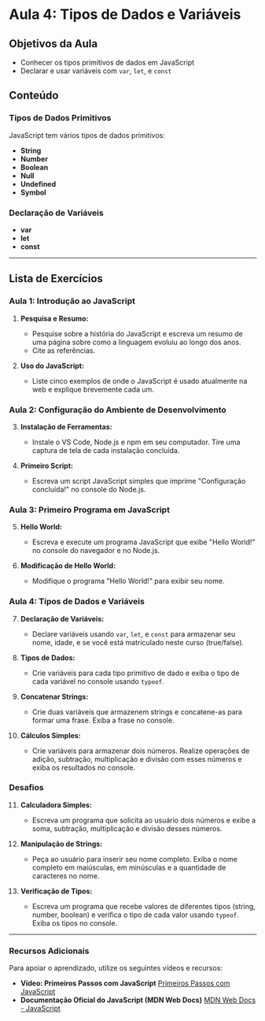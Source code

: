 
# Aula 4: Tipos de Dados e Variáveis

## Objetivos da Aula
- Conhecer os tipos primitivos de dados em JavaScript
- Declarar e usar variáveis com `var`, `let`, e `const`

## Conteúdo

### Tipos de Dados Primitivos
JavaScript tem vários tipos de dados primitivos:
- **String**
- **Number**
- **Boolean**
- **Null**
- **Undefined**
- **Symbol**

### Declaração de Variáveis
- **var**
- **let**
- **const**

---

## Lista de Exercícios

### Aula 1: Introdução ao JavaScript
1. **Pesquisa e Resumo:**
   - Pesquise sobre a história do JavaScript e escreva um resumo de uma página sobre como a linguagem evoluiu ao longo dos anos.
   - Cite as referências.

2. **Uso do JavaScript:**
   - Liste cinco exemplos de onde o JavaScript é usado atualmente na web e explique brevemente cada um.

### Aula 2: Configuração do Ambiente de Desenvolvimento
3. **Instalação de Ferramentas:**
   - Instale o VS Code, Node.js e npm em seu computador. Tire uma captura de tela de cada instalação concluída.

4. **Primeiro Script:**
   - Escreva um script JavaScript simples que imprime "Configuração concluída!" no console do Node.js.

### Aula 3: Primeiro Programa em JavaScript
5. **Hello World:**
   - Escreva e execute um programa JavaScript que exibe "Hello World!" no console do navegador e no Node.js.

6. **Modificação de Hello World:**
   - Modifique o programa "Hello World!" para exibir seu nome.

### Aula 4: Tipos de Dados e Variáveis
7. **Declaração de Variáveis:**
   - Declare variáveis usando `var`, `let`, e `const` para armazenar seu nome, idade, e se você está matriculado neste curso (true/false).

8. **Tipos de Dados:**
   - Crie variáveis para cada tipo primitivo de dado e exiba o tipo de cada variável no console usando `typeof`.

9. **Concatenar Strings:**
   - Crie duas variáveis que armazenem strings e concatene-as para formar uma frase. Exiba a frase no console.

10. **Cálculos Simples:**
    - Crie variáveis para armazenar dois números. Realize operações de adição, subtração, multiplicação e divisão com esses números e exiba os resultados no console.

### Desafios
11. **Calculadora Simples:**
    - Escreva um programa que solicita ao usuário dois números e exibe a soma, subtração, multiplicação e divisão desses números.

12. **Manipulação de Strings:**
    - Peça ao usuário para inserir seu nome completo. Exiba o nome completo em maiúsculas, em minúsculas e a quantidade de caracteres no nome.

13. **Verificação de Tipos:**
    - Escreva um programa que recebe valores de diferentes tipos (string, number, boolean) e verifica o tipo de cada valor usando `typeof`. Exiba os tipos no console.

---

### Recursos Adicionais
Para apoiar o aprendizado, utilize os seguintes vídeos e recursos:

- **Vídeo: Primeiros Passos com JavaScript**
  [Primeiros Passos com JavaScript](https://www.youtube.com/watch?v=i6Oi-YtXnAU)
- **Documentação Oficial do JavaScript (MDN Web Docs)**
  [MDN Web Docs - JavaScript](https://developer.mozilla.org/pt-BR/docs/Web/JavaScript)

